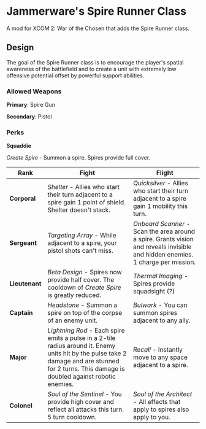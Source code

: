 # Jammerware's Spire Runner Class
A mod for XCOM 2: War of the Chosen that adds the Spire Runner class.

## Design
The goal of the Spire Runner class is to encourage the player's spatial awareness of the battlefield and to create a unit with extremely low offensive potential offset by powerful support abilities.

### Allowed Weapons
**Primary**: Spire Gun

**Secondary**: Pistol

### Perks

**Squaddie**

*Create Spire* - Summon a spire. Spires provide full cover.

| Rank | Fight | Flight |
| ---- | ----- | ------ |
| **Corporal** |  *Shelter* - Allies who start their turn adjacent to a spire gain 1 point of shield. Shelter doesn't stack. | *Quicksilver* - Allies who start their turn adjacent to a spire gain 1 mobility this turn. |
| **Sergeant** | *Targeting Array* - While adjacent to a spire, your pistol shots can't miss. | *Onboard Scanner* - Scan the area around a spire. Grants vision and reveals invisible and hidden enemies. 1 charge per mission. |
| **Lieutenant** | *Beta Design* - Spires now provide half cover. The cooldown of *Create Spire* is greatly reduced. | *Thermal Imaging* - Spires provide squadsight (?) |
| **Captain** | *Headstone* - Summon a spire on top of the corpse of an enemy unit.  | *Bulwark* - You can summon spires adjacent to any ally. |
| **Major** | *Lightning Rod* - Each spire emits a pulse in a 2-tile radius around it. Enemy units hit by the pulse take 2 damage and are stunned for 2 turns. This damage is doubled against robotic enemies. | *Recall* - Instantly move to any space adjacent to a spire. |
| **Colonel** | *Soul of the Sentinel* - You provide high cover and reflect all attacks this turn. 5 turn cooldown. | *Soul of the Architect* - All effects that apply to spires also apply to you. |